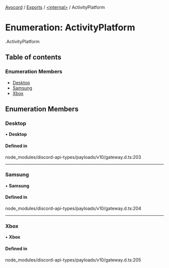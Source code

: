 [Avocord](../README.md) / [Exports](../modules.md) / [<internal\>](../modules/internal_.md) / ActivityPlatform

# Enumeration: ActivityPlatform

[<internal>](../modules/internal_.md).ActivityPlatform

## Table of contents

### Enumeration Members

- [Desktop](internal_.ActivityPlatform.md#desktop)
- [Samsung](internal_.ActivityPlatform.md#samsung)
- [Xbox](internal_.ActivityPlatform.md#xbox)

## Enumeration Members

### Desktop

• **Desktop**

#### Defined in

node_modules/discord-api-types/payloads/v10/gateway.d.ts:203

___

### Samsung

• **Samsung**

#### Defined in

node_modules/discord-api-types/payloads/v10/gateway.d.ts:204

___

### Xbox

• **Xbox**

#### Defined in

node_modules/discord-api-types/payloads/v10/gateway.d.ts:205
